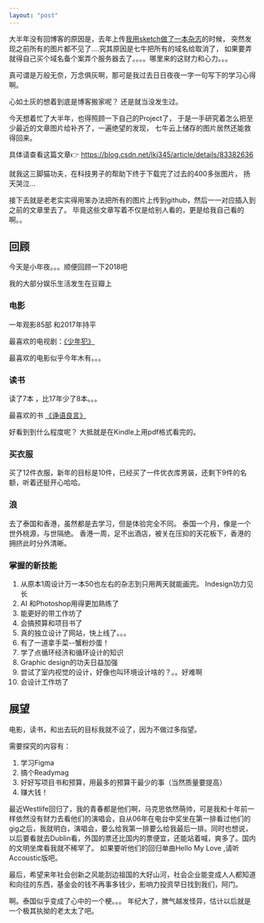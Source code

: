 ```yaml
---
layout: "post"
---
```


大半年没有回博客的原因是，去年上传[我用sketch做了一本杂志](http://pandaqr.github.io/2018/10/28/我用Sketch做了一本杂志.html)的时候， 突然发现之前所有的图片都不见了....究其原因是七牛把所有的域名给取消了， 如果要弄就得自己买个域名备个案弄个服务器去了。。。。哪里来的这财力和心力。。。

真可谓是万般无奈，万念俱灰啊，那可是我过去日日夜夜一字一句写下的学习心得啊。 

心如土灰的想着到底是博客搬家呢？ 还是就当没发生过。

今天想着忙了大半年，也得照顾一下自己的Project了， 于是一手研究着怎么把至少最近的文章图片给补齐了，一遍绝望的发现， 七牛云上储存的图片居然还能救得回来。 

具体请查看这篇文章👉 https://blog.csdn.net/lkj345/article/details/83382636

就我这三脚猫功夫，在科技男子的帮助下终于下载完了过去的400多张图片， 扬天哭泣...


接下去就是老老实实得用笨办法把所有的图片上传到github，然后一一对应插入到之前的文章里去了。 毕竟这些文章写着不仅是给别人看的，更是给我自己看的啊。。


## 回顾

今天是小年夜。。。顺便回顾一下2018吧

我的大部分娱乐生活发生在豆瓣上

### 电影

一年观影85部 和2017年持平

最喜欢的电视剧：[《少年犯》](https://movie.douban.com/subject/30145148/)

最喜欢的电影似乎今年木有。。。

### 读书

读了7本 ，比17年少了8本。。。

最喜欢的书 [《诤语良言》](https://book.douban.com/subject/1552290/)

好看到到什么程度呢？ 大抵就是在Kindle上用pdf格式看完的。

### 买衣服

买了12件衣服，新年的目标是10件，已经买了一件优衣库男装，还剩下9件的名额，听着还挺开心哈哈。



### 浪

去了泰国和香港，虽然都是去学习，但是体验完全不同。 
泰国一个月，像是一个世外桃源，与世隔绝。 
香港一周，足不出酒店，被关在压抑的天花板下，香港的拥挤此时分外清晰。 

### 掌握的新技能

1. 从原本1周设计万一本50也左右的杂志到只用两天就能画完。 Indesign功力见长
2. AI 和Photoshop用得更加熟练了
3. 能更好的带工作坊了
4. 会搞预算和项目书了
5. 真的独立设计了网站，快上线了。。。
6. 有了一道拿手菜--蟹粉炒蛋！
7. 学了点循环经济和循环设计的知识
8. Graphic design的功夫日益加强
9. 尝试了室内视觉的设计，好像也叫环境设计啥的？。。好难啊
10. 会设计工作坊了




## 展望

电影，读书，和出去玩的目标我就不设了，因为不做过多指望。

需要探究的内容有：

1. 学习Figma
2. 搞个Readymag
3. 好好写项目书和预算，用最多的预算干最少的事（当然质量要提高） 
4. 赚大钱！



最近Westlife回归了，我的青春都是他们啊，马克思依然萌帅，可是我和十年前一样依然没有财力去看他们的演唱会，自从06年在电台中奖坐在第一排看过他们的gig之后，我就明白，演唱会，要么给我第一排要么给我最后一排。同时也想说，以后要看就去Dublin看，外国的票还比国内的票便宜，还能站着喊，爽多了。国内的文明坐席看我就不稀罕了。 如果要听他们的回归单曲Hello My Love ,请听Accoustic版吧。 


最后，希望来年社会创新之风能刮边祖国的大好山河，社会企业能变成人人都知道和向往的东西，基金会的钱不再事多钱少，影响力投资早日找到我们，阿门。 



啊。泰国似乎变成了心中的一个梗。。。
年纪大了，脾气越发怪异，估计以后就是一个极其执拗的老太太了吧。


